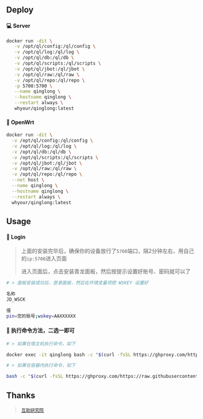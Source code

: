 ## Deploy

#### 💻 Server

```sh
docker run -dit \
   -v /opt/ql/config:/ql/config \
   -v /opt/ql/log:/ql/log \
   -v /opt/ql/db:/ql/db \
   -v /opt/ql/scripts:/ql/scripts \
   -v /opt/ql/jbot:/ql/jbot \
   -v /opt/ql/raw:/ql/raw \
   -v /opt/ql/repo:/ql/repo \
   -p 5700:5700 \
   --name qinglong \
   --hostname qinglong \
   --restart always \
   whyour/qinglong:latest
```

#### 🚀 OpenWrt

```sh
docker run -dit \
  -v /opt/ql/config:/ql/config \
  -v /opt/ql/log:/ql/log \
  -v /opt/ql/db:/ql/db \
  -v /opt/ql/scripts:/ql/scripts \
  -v /opt/ql/jbot:/ql/jbot \
  -v /opt/ql/raw:/ql/raw \
  -v /opt/ql/repo:/ql/repo \
  --net host \
  --name qinglong \
  --hostname qinglong \
  --restart always \
  whyour/qinglong:latest
```

## Usage

#### 🚩 Login

> 
> 上面的安装完毕后，确保你的设备放行了`5700`端口，隔2分钟左右，用自己的`ip:5700`进入页面
>
> 进入页面后，点击安装青龙面板，然后按提示设置好账号、密码就可以了
>

```sh
# > 面板安装成功后，登录面板，然后在环境变量项把 WSKEY 设置好

名称
JD_WSCK

值
pin=您的账号;wskey=AAXXXXXX
```


#### 🎉 执行命令方法，二选一即可

```sh
# > 如果在宿主机执行命令，如下

docker exec -it qinglong bash -c "$(curl -fsSL https://ghproxy.com/https://raw.githubusercontent.com/281677160/ql/main/custom.sh)"

# > 如果在容器内执行命令，如下

bash -c "$(curl -fsSL https://ghproxy.com/https://raw.githubusercontent.com/281677160/ql/main/custom.sh)"
```

## Thanks

> [`互助研究院`](https://t.me/update_help)
